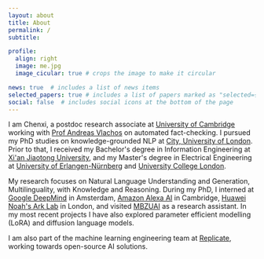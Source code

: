 ```yaml
---
layout: about
title: About
permalink: /
subtitle: 

profile:
  align: right
  image: me.jpg
  image_cicular: true # crops the image to make it circular

news: true  # includes a list of news items
selected_papers: true # includes a list of papers marked as "selected={true}"
social: false  # includes social icons at the bottom of the page
---
```


I am Chenxi, a postdoc research associate at [University of Cambridge](https://www.cst.cam.ac.uk/about) working with [Prof Andreas Vlachos](https://www.cst.cam.ac.uk/people/av308) on automated fact-checking.
I pursued my PhD studies on knowledge-grounded NLP at [City, University of London](https://www.city.ac.uk/).
Prior to that, I received my Bachelor's degree in Information Engineering at [Xi'an Jiaotong University](http://en.xjtu.edu.cn/), and my Master's 
degree in Electrical Engineering at [University of Erlangen-Nürnberg](https://www.fau.eu/) and [University College London](https://www.ucl.ac.uk/).

My research focuses on Natural Language Understanding and Generation, Multilinguality, with Knowledge and Reasoning.
During my PhD, I interned at [Google DeepMind](https://www.deepmind.com/) in Amsterdam, [Amazon Alexa AI](https://amazon.jobs/en-gb/landing_pages/Cambridge) in Cambridge, [Huawei Noah's Ark Lab](https://noahlab.com.hk/) in London, and visited [MBZUAI](https://mbzuai.ac.ae/) as a research assistant.
In my most recent projects I have also explored parameter efficient modelling (LoRA) and diffusion language models.

I am also part of the machine learning engineering team at [Replicate](https://replicate.com/), working towards open-source AI solutions.